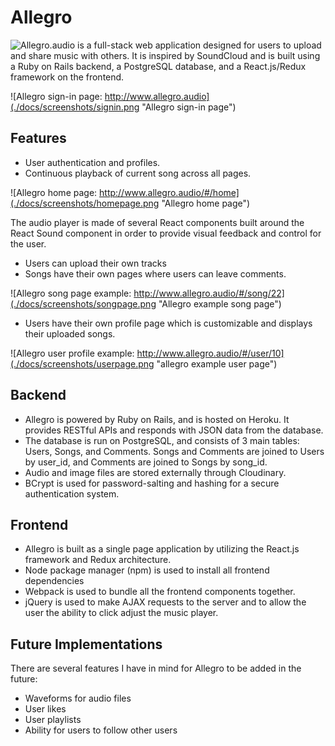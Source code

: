 # Allegro
![Allegro.audio](allegro.audio) is a full-stack web application designed for users to upload and share music with others. It is inspired by SoundCloud and is built using a Ruby on Rails backend, a PostgreSQL database, and a React.js/Redux framework on the frontend.

![Allegro sign-in page: http://www.allegro.audio](./docs/screenshots/signin.png "Allegro sign-in page")

## Features
- User authentication and profiles.
- Continuous playback of current song across all pages.

![Allegro home page: http://www.allegro.audio/#/home](./docs/screenshots/homepage.png "Allegro home page")

  The audio player is made of several React components built around the React Sound component in order to provide visual feedback and control for the user.

- Users can upload their own tracks
- Songs have their own pages where users can leave comments.

![Allegro song page example: http://www.allegro.audio/#/song/22](./docs/screenshots/songpage.png "Allegro example song page")

- Users have their own profile page which is customizable and displays their uploaded songs.

![Allegro user profile example: http://www.allegro.audio/#/user/10](./docs/screenshots/userpage.png "allegro example user page")

## Backend
- Allegro is powered by Ruby on Rails, and is hosted on Heroku. It provides RESTful APIs and responds with JSON data from the database.
- The database is run on PostgreSQL, and consists of 3 main tables: Users, Songs, and Comments. Songs and Comments are joined to Users by user_id, and Comments are joined to Songs by song_id.
- Audio and image files are stored externally through Cloudinary.
- BCrypt is used for password-salting and hashing for a secure authentication system.

## Frontend
- Allegro is built as a single page application by utilizing the React.js framework and Redux architecture.
- Node package manager (npm) is used to install all frontend dependencies
- Webpack is used to bundle all the frontend components together.
- jQuery is used to make AJAX requests to the server and to allow the user the ability to click adjust the music player.

## Future Implementations
There are several features I have in mind for Allegro to be added in the future:

- Waveforms for audio files
- User likes
- User playlists
- Ability for users to follow other users
